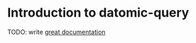 # Introduction to datomic-query

TODO: write [great documentation](http://jacobian.org/writing/what-to-write/)
